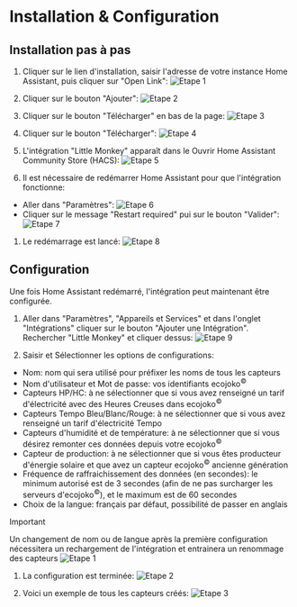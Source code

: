 # Installation & Configuration

## Installation pas à pas

1. Cliquer sur le lien d'installation, saisir l'adresse de votre instance Home Assistant, puis cliquer sur "Open Link":
![Etape 1](/custom_components/little_monkey/res/install_step_01.png)

1. Cliquer sur le bouton "Ajouter":
![Etape 2](/custom_components/little_monkey/res/install_step_02.png)

1. Cliquer sur le bouton "Télécharger" en bas de la page:
![Etape 3](/custom_components/little_monkey/res/install_step_03.png)

1. Cliquer sur le bouton "Télécharger":
![Etape 4](/custom_components/little_monkey/res/install_step_04.png)

1. L'intégration "Little Monkey" apparaît dans le Ouvrir Home Assistant Community Store (HACS):
![Etape 5](/custom_components/little_monkey/res/install_step_05.png)

1. Il est nécessaire de redémarrer Home Assistant pour que l'intégration fonctionne:
  - Aller dans "Paramètres":
  ![Etape 6](/custom_components/little_monkey/res/install_step_06.png)
  - Cliquer sur le message "Restart required" pui sur le bouton "Valider":
  ![Etape 7](/custom_components/little_monkey/res/install_step_07.png)

1. Le redémarrage est lancé:
  ![Etape 8](/custom_components/little_monkey/res/install_step_08.png)


## Configuration

Une fois Home Assistant redémarré, l'intégration peut maintenant être configurée.

1.  Aller dans "Paramètres", "Appareils et Services" et dans l'onglet "Intégrations" cliquer sur le bouton "Ajouter une Intégration". Rechercher "Little Monkey" et cliquer dessus:
![Etape 9](/custom_components/little_monkey/res/install_step_09.png)

1. Saisir et Sélectionner les options de configurations:
  - Nom: nom qui sera utilisé pour préfixer les noms de tous les capteurs
  - Nom d'utilisateur et Mot de passe: vos identifiants ecojoko<sup>©️</sup>
  - Capteurs HP/HC: à ne sélectionner que si vous avez renseigné un tarif d'électricité avec des Heures Creuses dans ecojoko<sup>©️</sup>
  - Capteurs Tempo Bleu/Blanc/Rouge: à ne sélectionner que si vous avez renseigné un tarif d'électricité Tempo
  - Capteurs d'humidité et de température: à ne sélectionner que si vous désirez remonter ces données depuis votre ecojoko<sup>©️</sup>
  - Capteur de production: à ne sélectionner que si vous êtes producteur d'énergie solaire et que avez un capteur ecojoko<sup>©️</sup> ancienne génération
  - Fréquence de raffraichissement des données (en secondes): le minimum autorisé est de 3 secondes (afin de ne pas surcharger les serveurs d'ecojoko<sup>©️</sup>), et le maximum est de 60 secondes
  - Choix de la langue: français par défaut, possibilité de passer en anglais
> [!IMPORTANT]
> Un changement de nom ou de langue après la première configuration nécessitera un rechargement de l'intégration et entrainera un renommage des capteurs
![Etape 1](/custom_components/little_monkey/res/config_step_01.png)

1. La configuration est terminée:
![Etape 2](/custom_components/little_monkey/res/config_step_02.png)

1. Voici un exemple de tous les capteurs créés:
![Etape 3](/custom_components/little_monkey/res/config_step_03.png)
